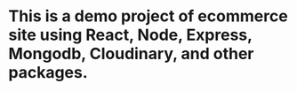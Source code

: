 # This is a demo project of ecommerce site using React, Node, Express, Mongodb, Cloudinary, and other packages.
